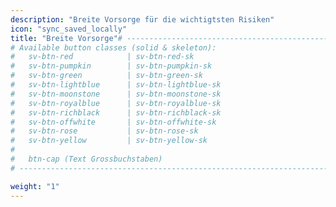 ```yaml
---
description: "Breite Vorsorge für die wichtigtsten Risiken"
icon: "sync_saved_locally"
title: "Breite Vorsorge"# ------------------------------------------------------------------------------
# Available button classes (solid & skeleton):
#   sv-btn-red            | sv-btn-red-sk
#   sv-btn-pumpkin        | sv-btn-pumpkin-sk
#   sv-btn-green          | sv-btn-green-sk
#   sv-btn-lightblue      | sv-btn-lightblue-sk
#   sv-btn-moonstone      | sv-btn-moonstone-sk
#   sv-btn-royalblue      | sv-btn-royalblue-sk
#   sv-btn-richblack      | sv-btn-richblack-sk
#   sv-btn-offwhite       | sv-btn-offwhite-sk
#   sv-btn-rose           | sv-btn-rose-sk
#   sv-btn-yellow         | sv-btn-yellow-sk
#
#   btn-cap (Text Grossbuchstaben)
# ------------------------------------------------------------------------------primary_button_link: "/fragebogen-breite-vorsorge/"

weight: "1"
---
```



